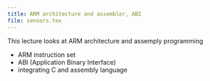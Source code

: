 ```yaml
---
title: ARM architecture and assembler, ABI
file: sensors.tex
---
```

This lecture looks at ARM architecture and assemply programming

* ARM instruction set
* ABI (Application Binary Interface)
* integrating C and assembly language
